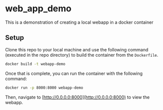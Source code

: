 # web_app_demo
This is a demonstration of creating a local webapp in a docker container

## Setup
Clone this repo to your local machine and use the following command (executed in the repo directory) to 
build the container from the `Dockerfile`.
```bash
docker build -t webapp-demo
```

Once that is complete, you can run the container with the following command:
```bash
docker run -p 8000:8000 webapp-demo
```

Then, navigate to [http://0.0.0.0:8000](http://0.0.0.0:8000) to view the webapp.